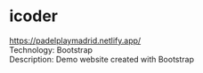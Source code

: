 # icoder
https://padelplaymadrid.netlify.app/
<br>
Technology: Bootstrap
<br>
Description: Demo website created with Bootstrap
